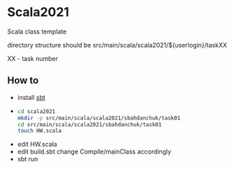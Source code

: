 # Scala2021
Scala class template

directory structure should be 
src/main/scala/scala2021/${userlogin}/taskXX

XX - task number

## How to

* install [sbt](https://www.scala-sbt.org)
* ```bash git clone ...
  cd scala2021
  mkdir -p src/main/scala/scala2021/sbahdanchuk/task01
  cd src/main/scala/scala2021/sbahdanchuk/task01
  touch HW.scala
  ```
* edit HW.scala
* edit build.sbt change Compile/mainClass accordingly
* sbt run

